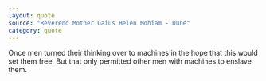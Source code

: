 ```yaml
---
layout: quote
source: "Reverend Mother Gaius Helen Mohiam - Dune"
category: quote
---
```


Once men turned their thinking over to machines in the hope that this would set them free. But that only permitted other men with machines to enslave them.
